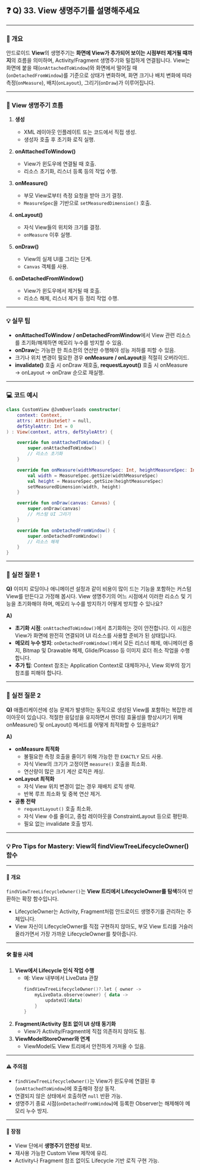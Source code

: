## ❓ Q) 33. View 생명주기를 설명해주세요

---

### 📌 개요
안드로이드 **View**의 생명주기는 **화면에 View가 추가되어 보이는 시점부터 제거될 때까지**의 흐름을 의미하며, Activity/Fragment 생명주기와 밀접하게 연결됩니다. View는 화면에 붙을 때(`onAttachedToWindow`)와 화면에서 떨어질 때(`onDetachedFromWindow`)를 기준으로 상태가 변화하며, 화면 크기나 배치 변화에 따라 측정(`onMeasure`), 배치(`onLayout`), 그리기(`onDraw`)가 이루어집니다.

---

### 🔄 View 생명주기 흐름
1. **생성**
   - XML 레이아웃 인플레이트 또는 코드에서 직접 생성.
   - 생성자 호출 후 초기화 로직 실행.

2. **onAttachedToWindow()**
   - View가 윈도우에 연결될 때 호출.
   - 리소스 초기화, 리스너 등록 등의 작업 수행.

3. **onMeasure()**
   - 부모 View로부터 측정 요청을 받아 크기 결정.
   - `MeasureSpec`을 기반으로 `setMeasuredDimension()` 호출.

4. **onLayout()**
   - 자식 View들의 위치와 크기를 결정.
   - `onMeasure` 이후 실행.

5. **onDraw()**
   - View의 실제 UI를 그리는 단계.
   - `Canvas` 객체를 사용.

6. **onDetachedFromWindow()**
   - View가 윈도우에서 제거될 때 호출.
   - 리소스 해제, 리스너 제거 등 정리 작업 수행.

---

### 💡 실무 팁
- **onAttachedToWindow / onDetachedFromWindow**에서 View 관련 리소스를 초기화/해제하면 메모리 누수를 방지할 수 있음.
- **onDraw**는 가능한 한 최소한의 연산만 수행해야 성능 저하를 피할 수 있음.
- 크기나 위치 변경이 필요한 경우 **onMeasure / onLayout**을 적절히 오버라이드.
- **invalidate()** 호출 시 onDraw 재호출, **requestLayout()** 호출 시 onMeasure → onLayout → onDraw 순으로 재실행.

---

### 💻 코드 예시

```kotlin
class CustomView @JvmOverloads constructor(
    context: Context,
    attrs: AttributeSet? = null,
    defStyleAttr: Int = 0
) : View(context, attrs, defStyleAttr) {

    override fun onAttachedToWindow() {
        super.onAttachedToWindow()
        // 리소스 초기화
    }

    override fun onMeasure(widthMeasureSpec: Int, heightMeasureSpec: Int) {
        val width = MeasureSpec.getSize(widthMeasureSpec)
        val height = MeasureSpec.getSize(heightMeasureSpec)
        setMeasuredDimension(width, height)
    }

    override fun onDraw(canvas: Canvas) {
        super.onDraw(canvas)
        // 커스텀 UI 그리기
    }

    override fun onDetachedFromWindow() {
        super.onDetachedFromWindow()
        // 리소스 해제
    }
}
```

---

### 💬 실전 질문 1
**Q)** 이미지 로딩이나 애니메이션 설정과 같이 비용이 많이 드는 기능을 포함하는 커스텀 View를 만든다고 가정해 봅시다. View 생명주기의 어느 시점에서 이러한 리소스 및 기능을 초기화해야 하며, 메모리 누수를 방지하기 어떻게 방지할 수 있나요?

**A)**  
- **초기화 시점**: `onAttachedToWindow()`에서 초기화하는 것이 안전합니다. 이 시점은 View가 화면에 완전히 연결되어 UI 리소스를 사용할 준비가 된 상태입니다.  
- **메모리 누수 방지**: `onDetachedFromWindow()`에서 모든 리스너 해제, 애니메이션 중지, Bitmap 및 Drawable 해제, Glide/Picasso 등 이미지 로더 취소 작업을 수행합니다.  
- **추가 팁**: Context 참조는 Application Context로 대체하거나, View 외부의 장기 참조를 피해야 합니다.

---

### 💬 실전 질문 2
**Q)** 애플리케이션에 성능 문제가 발생하는 동적으로 생성된 View를 포함하는 복잡한 레이아웃이 있습니다. 적절한 응답성을 유지하면서 렌더링 효율성을 향상시키기 위해 onMeasure() 및 onLayout() 메서드를 어떻게 최적화할 수 있을까요?

**A)**  
- **onMeasure 최적화**  
  - 불필요한 측정 호출을 줄이기 위해 가능한 한 `EXACTLY` 모드 사용.
  - 자식 View의 크기가 고정이면 `measure()` 호출을 최소화.
  - 연산량이 많은 크기 계산 로직은 캐싱.
- **onLayout 최적화**  
  - 자식 View 위치 변경이 없는 경우 재배치 로직 생략.
  - 반복 루프 최소화 및 중복 연산 제거.
- **공통 전략**  
  - `requestLayout()` 호출 최소화.
  - 자식 View 수를 줄이고, 중첩 레이아웃을 ConstraintLayout 등으로 평탄화.
  - 필요 없는 invalidate 호출 방지.

---

### 💡 Pro Tips for Mastery: View의 findViewTreeLifecycleOwner() 함수

---

#### 📌 개요
`findViewTreeLifecycleOwner()`는 **View 트리에서 LifecycleOwner를 탐색**하여 반환하는 확장 함수입니다.  
- LifecycleOwner는 Activity, Fragment처럼 안드로이드 생명주기를 관리하는 주체입니다.
- View 자신이 LifecycleOwner를 직접 구현하지 않아도, 부모 View 트리를 거슬러 올라가면서 가장 가까운 LifecycleOwner를 찾아줍니다.

---

#### 🛠 활용 사례
1. **View에서 Lifecycle 인식 작업 수행**
   - 예: View 내부에서 LiveData 관찰  
     ```kotlin
     findViewTreeLifecycleOwner()?.let { owner ->
         myLiveData.observe(owner) { data ->
             updateUI(data)
         }
     }
     ```
2. **Fragment/Activity 참조 없이 UI 상태 동기화**
   - View가 Activity/Fragment에 직접 의존하지 않아도 됨.
3. **ViewModelStoreOwner와 연계**
   - ViewModel도 View 트리에서 안전하게 가져올 수 있음.

---

#### ⚠️ 주의점
- `findViewTreeLifecycleOwner()`는 View가 윈도우에 연결된 후(`onAttachedToWindow`)에 호출해야 정상 동작.
- 연결되지 않은 상태에서 호출하면 `null` 반환 가능.
- 생명주기 종료 시점(`onDetachedFromWindow`)에 등록한 Observer는 해제해야 메모리 누수 방지.

---

#### 📍 장점
- View 단에서 **생명주기 안전성** 확보.
- 재사용 가능한 Custom View 제작에 유리.
- Activity나 Fragment 참조 없이도 Lifecycle 기반 로직 구현 가능.
